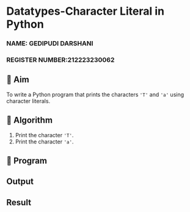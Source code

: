 # Datatypes-Character Literal in Python
### NAME: GEDIPUDI DARSHANI
### REGISTER NUMBER:212223230062
## 🎯 Aim
To write a Python program that prints the characters `'T'` and `'a'` using character literals.

## 🧠 Algorithm
1. Print the character `'T'`.
2. Print the character `'a'`.

## 🧾 Program

## Output

## Result
